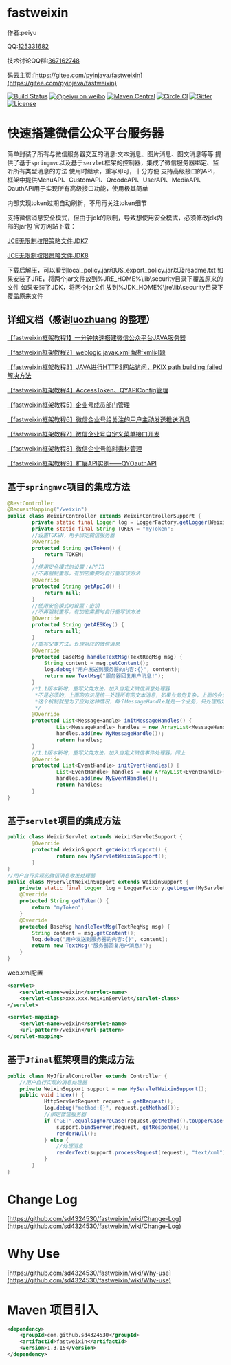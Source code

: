 fastweixin
==========
作者:peiyu

QQ:[125331682](http://wpa.qq.com/msgrd?v=3&uin=125331682&site=qq&menu=yes)

技术讨论QQ群:[367162748](http://shang.qq.com/wpa/qunwpa?idkey=e279a5147f3cb248a536e118464c72068d9f6ef33278987e6f88a17aab603cbb)

码云主页:[https://gitee.com/pyinjava/fastweixin](https://gitee.com/pyinjava/fastweixin)


[![Build Status](https://api.travis-ci.org/sd4324530/fastweixin.png?branch=master)](https://travis-ci.org/sd4324530/fastweixin)
[![@peiyu on weibo](https://img.shields.io/badge/weibo-%40peiyu-red.svg)](http://weibo.com/1728407960)
[![Maven Central](https://maven-badges.herokuapp.com/maven-central/com.github.sd4324530/fastweixin/badge.svg)](https://maven-badges.herokuapp.com/maven-central/com.github.sd4324530/fastweixin)
[![Circle CI](https://circleci.com/gh/sd4324530/fastweixin/tree/master.svg?style=svg)](https://circleci.com/gh/sd4324530/fastweixin/tree/master)
[![Gitter](https://badges.gitter.im/Join%20Chat.svg)](https://gitter.im/sd4324530/fastweixin?utm_source=badge&utm_medium=badge&utm_campaign=pr-badge)
[![License](https://img.shields.io/badge/license-Apache%202-4EB1BA.svg)](http://www.apache.org/licenses/LICENSE-2.0.html)

# 快速搭建微信公众平台服务器
简单封装了所有与微信服务器交互的消息:文本消息、图片消息、图文消息等等
提供了基于`springmvc`以及基于`servlet`框架的控制器，集成了微信服务器绑定、监听所有类型消息的方法
使用时继承，重写即可，十分方便
支持高级接口的API，框架中提供MenuAPI、CustomAPI、QrcodeAPI、UserAPI、MediaAPI、OauthAPI用于实现所有高级接口功能，使用极其简单

内部实现token过期自动刷新，不用再关注token细节

支持微信消息安全模式，但由于jdk的限制，导致想使用安全模式，必须修改jdk内部的jar包
官方网站下载：

[JCE无限制权限策略文件JDK7](http://www.oracle.com/technetwork/java/javase/downloads/jce-7-download-432124.html)

[JCE无限制权限策略文件JDK8](http://www.oracle.com/technetwork/java/javase/downloads/jce8-download-2133166.html)



下载后解压，可以看到local_policy.jar和US_export_policy.jar以及readme.txt
如果安装了JRE，将两个jar文件放到%JRE_HOME%\lib\security目录下覆盖原来的文件
如果安装了JDK，将两个jar文件放到%JDK_HOME%\jre\lib\security目录下覆盖原来文件

## 详细文档（感谢[luozhuang](http://blog.csdn.net/luozhuang) 的整理）

[【fastweixin框架教程1】一分钟快速搭建微信公众平台JAVA服务器](http://blog.csdn.net/luozhuang/article/details/51321485)

[【fastweixin框架教程2】weblogic javax.xml 解析xml问题](http://blog.csdn.net/luozhuang/article/details/51322065)

[【fastweixin框架教程3】JAVA进行HTTPS网站访问，PKIX path building failed解决方法](http://blog.csdn.net/luozhuang/article/details/51322127)

[【fastweixin框架教程4】AccessToken、QYAPIConfig管理](http://blog.csdn.net/luozhuang/article/details/51322177)

[【fastweixin框架教程5】企业号成员部门管理](http://blog.csdn.net/luozhuang/article/details/51322220)

[【fastweixin框架教程6】微信企业号给关注的用户主动发送推送消息](http://blog.csdn.net/luozhuang/article/details/51322292)

[【fastweixin框架教程7】微信企业号自定义菜单接口开发](http://blog.csdn.net/luozhuang/article/details/51322516)

[【fastweixin框架教程8】微信企业号临时素材管理](http://blog.csdn.net/luozhuang/article/details/51444137)

[【fastweixin框架教程9】扩展API实例——QYOauthAPI](http://blog.csdn.net/luozhuang/article/details/51444222)




## 基于`springmvc`项目的集成方法
```Java
@RestController
@RequestMapping("/weixin")
public class WeixinController extends WeixinControllerSupport {
        private static final Logger log = LoggerFactory.getLogger(WeixinController.class);
        private static final String TOKEN = "myToken";
        //设置TOKEN，用于绑定微信服务器
        @Override
        protected String getToken() {
            return TOKEN;
        }
        //使用安全模式时设置：APPID
        //不再强制重写，有加密需要时自行重写该方法
        @Override
        protected String getAppId() {
            return null;
        }
        //使用安全模式时设置：密钥
        //不再强制重写，有加密需要时自行重写该方法
        @Override
        protected String getAESKey() {
            return null;
        }
        //重写父类方法，处理对应的微信消息
        @Override
        protected BaseMsg handleTextMsg(TextReqMsg msg) {
            String content = msg.getContent();
            log.debug("用户发送到服务器的内容:{}", content);
            return new TextMsg("服务器回复用户消息!");
        }
        /*1.1版本新增，重写父类方法，加入自定义微信消息处理器
         *不是必须的，上面的方法是统一处理所有的文本消息，如果业务觉复杂，上面的会显得比较乱
         *这个机制就是为了应对这种情况，每个MessageHandle就是一个业务，只处理指定的那部分消息
         */
        @Override
        protected List<MessageHandle> initMessageHandles() {
                List<MessageHandle> handles = new ArrayList<MessageHandle>();
                handles.add(new MyMessageHandle());
                return handles;
        }
        //1.1版本新增，重写父类方法，加入自定义微信事件处理器，同上
        @Override
        protected List<EventHandle> initEventHandles() {
                List<EventHandle> handles = new ArrayList<EventHandle>();
                handles.add(new MyEventHandle());
                return handles;
        }
}
```

## 基于`servlet`项目的集成方法
```Java
public class WeixinServlet extends WeixinServletSupport {
        @Override
        protected WeixinSupport getWeixinSupport() {
                return new MyServletWeixinSupport();
        }
}
//用户自行实现的微信消息收发处理器
public class MyServletWeixinSupport extends WeixinSupport {
    private static final Logger log = LoggerFactory.getLogger(MyServletWeixinSupport.class);
    @Override
    protected String getToken() {
        return "myToken";
    }
    @Override
    protected BaseMsg handleTextMsg(TextReqMsg msg) {
        String content = msg.getContent();
        log.debug("用户发送到服务器的内容:{}", content);
        return new TextMsg("服务器回复用户消息!");
    }
}
```

web.xml配置

```xml
<servlet>
    <servlet-name>weixin</servlet-name>
	<servlet-class>xxx.xxx.WeixinServlet</servlet-class>
</servlet>

<servlet-mapping>
    <servlet-name>weixin</servlet-name>
    <url-pattern>/weixin</url-pattern>
</servlet-mapping>
```

## 基于`Jfinal`框架项目的集成方法
```Java
public class MyJfinalController extends Controller {
    //用户自行实现的消息处理器
    private WeixinSupport support = new MyServletWeixinSupport();
    public void index() {
            HttpServletRequest request = getRequest();
            log.debug("method:{}", request.getMethod());
            //绑定微信服务器
            if ("GET".equalsIgnoreCase(request.getMethod().toUpperCase())) {
                support.bindServer(request, getResponse());
                renderNull();
            } else {
                //处理消息
                renderText(support.processRequest(request), "text/xml");
            }
        }
}
```


Change Log
=========
[https://github.com/sd4324530/fastweixin/wiki/Change-Log](https://github.com/sd4324530/fastweixin/wiki/Change-Log)

Why Use
=========
[https://github.com/sd4324530/fastweixin/wiki/Why-use](https://github.com/sd4324530/fastweixin/wiki/Why-use)

Maven 项目引入
==========
```xml
<dependency>
    <groupId>com.github.sd4324530</groupId>
    <artifactId>fastweixin</artifactId>
    <version>1.3.15</version>
</dependency>
```